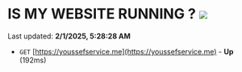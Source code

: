# IS MY WEBSITE RUNNING ? [![](https://img.shields.io/static/v1?label=Sponsor&message=%E2%9D%A4&logo=GitHub&color=%23fe8e86)](https://github.com/sponsors/Youssef-Lehmam)

Last updated: **2/1/2025, 5:28:28 AM**

- `GET` [https://youssefservice.me](https://youssefservice.me) - **Up** (192ms)
